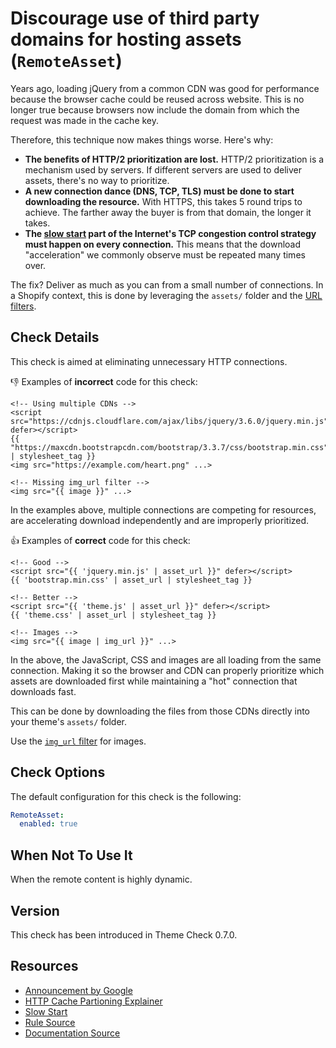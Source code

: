 # Discourage use of third party domains for hosting assets (`RemoteAsset`)

Years ago, loading jQuery from a common CDN was good for performance because the browser cache could be reused across website. This is no longer true because browsers now include the domain from which the request was made in the cache key.

Therefore, this technique now makes things worse. Here's why:

* **The benefits of HTTP/2 prioritization are lost.** HTTP/2 prioritization is a mechanism used by servers. If different servers are used to deliver assets, there's no way to prioritize.
* **A new connection dance (DNS, TCP, TLS) must be done to start downloading the resource.** With HTTPS, this takes 5 round trips to achieve. The farther away the buyer is from that domain, the longer it takes.
* **The [slow start][slowstart] part of the Internet's TCP congestion control strategy must happen on every connection.** This means that the download "acceleration" we commonly observe must be repeated many times over.

The fix? Deliver as much as you can from a small number of connections. In a Shopify context, this is done by leveraging the `assets/` folder and the [URL filters][url_filters].

## Check Details

This check is aimed at eliminating unnecessary HTTP connections.

:-1: Examples of **incorrect** code for this check:

```liquid
<!-- Using multiple CDNs -->
<script src="https://cdnjs.cloudflare.com/ajax/libs/jquery/3.6.0/jquery.min.js" defer></script>
{{ "https://maxcdn.bootstrapcdn.com/bootstrap/3.3.7/css/bootstrap.min.css" | stylesheet_tag }}
<img src="https://example.com/heart.png" ...>

<!-- Missing img_url filter -->
<img src="{{ image }}" ...>
```

In the examples above, multiple connections are competing for resources, are accelerating download independently and are improperly prioritized.

:+1: Examples of **correct** code for this check:

```liquid
<!-- Good -->
<script src="{{ 'jquery.min.js' | asset_url }}" defer></script>
{{ 'bootstrap.min.css' | asset_url | stylesheet_tag }}

<!-- Better -->
<script src="{{ 'theme.js' | asset_url }}" defer></script>
{{ 'theme.css' | asset_url | stylesheet_tag }}

<!-- Images -->
<img src="{{ image | img_url }}" ...>
```

In the above, the JavaScript, CSS and images are all loading from the same connection. Making it so the browser and CDN can properly prioritize which assets are downloaded first while maintaining a "hot" connection that downloads fast.

This can be done by downloading the files from those CDNs directly into your theme's `assets/` folder.

Use the [`img_url` filter][img_url] for images.

## Check Options

The default configuration for this check is the following:

```yaml
RemoteAsset:
  enabled: true
```

## When Not To Use It

When the remote content is highly dynamic.

## Version

This check has been introduced in Theme Check 0.7.0.

## Resources

- [Announcement by Google][googleprivacy]
- [HTTP Cache Partioning Explainer](https://github.com/shivanigithub/http-cache-partitioning)
- [Slow Start][slowstart]
- [Rule Source][codesource]
- [Documentation Source][docsource]

[googleprivacy]: https://developers.google.com/web/updates/2020/10/http-cache-partitioning#resources
[codesource]: /lib/platformos_check/checks/remote_asset.rb
[docsource]: /docs/checks/remote_asset.md
[slowstart]: https://en.wikipedia.org/wiki/TCP_congestion_control#Slow_start
[url_filters]: https://shopify.dev/docs/themes/liquid/reference/filters/url-filters
[img_url]: https://shopify.dev/docs/themes/liquid/reference/filters/url-filters#img_url
